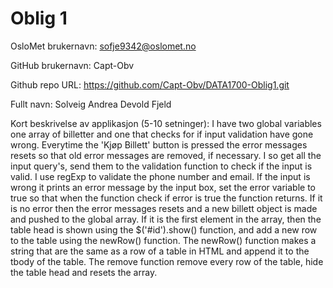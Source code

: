 Oblig 1
=======
OsloMet brukernavn: sofje9342@oslomet.no

GitHub brukernavn: Capt-Obv 

Github repo URL: https://github.com/Capt-Obv/DATA1700-Oblig1.git

Fullt navn: Solveig Andrea Devold Fjeld

Kort beskrivelse av applikasjon (5-10 setninger):
I have two global variables one array of billetter and one that checks for if input validation have gone wrong. Everytime
the 'Kjøp Billett' button is pressed the error messages  resets so that old error messages are removed, if necessary. 
I so get all the input query's, send them to the validation function to check if the input is valid. I use regExp to
validate the phone number and email. If the input is wrong it prints an error message by the input box, set the error 
variable to true so that when the function check if error is true the function returns. If it is no  error then the
error messages resets and a new billett object is made and pushed to the global array. If it is the first element in the
array, then the table head is shown using the $('#id').show() function, and add a new row to the table using the newRow() 
function. The newRow() function makes a string that are the same as a row of a table in HTML and append it to the tbody
of the table. The remove function remove every row of the table, hide the table head and resets the array.